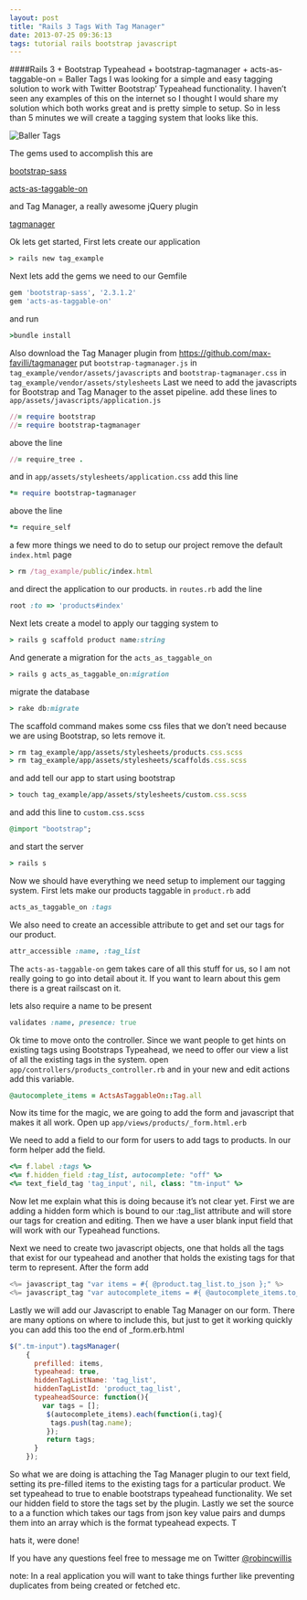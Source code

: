 ```yaml
---
layout: post
title: "Rails 3 Tags With Tag Manager"
date: 2013-07-25 09:36:13
tags: tutorial rails bootstrap javascript
---
```


####Rails 3 + Bootstrap Typeahead + bootstrap-tagmanager + acts-as-taggable-on = Baller Tags
I was looking for a simple and easy tagging solution to work with Twitter Bootstrap’ Typeahead functionality. I haven’t seen any examples of this on the internet so I thought I would share my solution which both works great and is pretty simple to setup. So in less than 5 minutes we will create a tagging system that looks like this.

![Baller Tags]({{site.data.s3.blog}}baller-tags.png "Baller Tags")

<!--more-->

The gems used to accomplish this are

<a target="_blank" href="https://github.com/thomas-mcdonald/bootstrap-sass">bootstrap-sass</a>

<a target="_blank" href="https://github.com/mbleigh/acts-as-taggable-on">acts-as-taggable-on</a>

and Tag Manager, a really awesome jQuery plugin

<a target="_blank" href="https://github.com/max-favilli/tagmanager">tagmanager</a>

Ok lets get started, First lets create our application

~~~~~ruby
> rails new tag_example
~~~~~

Next lets add the gems we need to our Gemfile

~~~~~ruby
gem 'bootstrap-sass', '2.3.1.2'
gem 'acts-as-taggable-on'
~~~~~

and run

~~~~~ruby
>bundle install
~~~~~

Also download the Tag Manager plugin from <a target="_blank" href="https://github.com/max-favilli/tagmanager">https://github.com/max-favilli/tagmanager</a> put `bootstrap-tagmanager.js` in `tag_example/vendor/assets/javascripts` and `bootstrap-tagmanager.css` in `tag_example/vendor/assets/stylesheets` Last we need to add the javascripts for Bootstrap and Tag Manager to the asset pipeline. add these lines to `app/assets/javascripts/application.js`

~~~~~ruby
//= require bootstrap
//= require bootstrap-tagmanager
~~~~~

above the line

~~~~~ruby
//= require_tree .
~~~~~

and in `app/assets/stylesheets/application.css` add this line

~~~~~ruby
*= require bootstrap-tagmanager
~~~~~

above the line

~~~~~ruby
*= require_self
~~~~~

a few more things we need to do to setup our project remove the default `index.html` page

~~~~~ruby
> rm /tag_example/public/index.html
~~~~~

and direct the application to our products. in `routes.rb` add the line

~~~~~ruby
root :to => 'products#index'
~~~~~

Next lets create a model to apply our tagging system to

~~~~~ruby
> rails g scaffold product name:string
~~~~~

And generate a migration for the `acts_as_taggable_on`

~~~~~ruby
> rails g acts_as_taggable_on:migration
~~~~~

migrate the database

~~~~~ruby
> rake db:migrate
~~~~~

The scaffold command makes some css files that we don’t need because we are using Bootstrap, so lets remove it.

~~~~~ruby
> rm tag_example/app/assets/stylesheets/products.css.scss
> rm tag_example/app/assets/stylesheets/scaffolds.css.scss
~~~~~

and add tell our app to start using bootstrap

~~~~~ruby
> touch tag_example/app/assets/stylesheets/custom.css.scss
~~~~~

and add this line to `custom.css.scss`

~~~~~ruby
@import "bootstrap";
~~~~~

and start the server

~~~~~ruby
> rails s
~~~~~

Now we should have everything we need setup to implement our tagging system. First lets make our products taggable in `product.rb` add

~~~~~ruby
acts_as_taggable_on :tags
~~~~~

We also need to create an accessible attribute to get and set our tags for our product.

~~~~~ruby
attr_accessible :name, :tag_list
~~~~~

The `acts-as-taggable-on` gem takes care of all this stuff for us, so I am not really going to go into detail about it. If you want to learn about this gem there is a great railscast on it.

lets also require a name to be present

~~~~~ruby
validates :name, presence: true
~~~~~

Ok time to move onto the controller. Since we want people to get hints on existing tags using Bootstraps Typeahead, we need to offer our view a list of all the existing tags in the system. open `app/controllers/products_controller.rb` and in your new and edit actions add this variable.

~~~~~ruby
@autocomplete_items = ActsAsTaggableOn::Tag.all
~~~~~

Now its time for the magic, we are going to add the form and javascript that makes it all work. Open up `app/views/products/_form.html.erb`

We need to add a field to our form for users to add tags to products. In our form helper add the field.

~~~~~ruby
<%= f.label :tags %>
<%= f.hidden_field :tag_list, autocomplete: "off" %>
<%= text_field_tag 'tag_input', nil, class: "tm-input" %>
~~~~~

Now let me explain what this is doing because it’s not clear yet. First we are adding a hidden form which is bound to our :tag_list attribute and will store our tags for creation and editing. Then we have a user blank input field that will work with our Typeahead functions.

Next we need to create two javascript objects, one that holds all the tags that exist for our typeahead and another that holds the existing tags for that term to represent. After the form add

~~~~~javascript
<%= javascript_tag "var items = #{ @product.tag_list.to_json };" %>
<%= javascript_tag "var autocomplete_items = #{ @autocomplete_items.to_json };" %>
~~~~~

Lastly we will add our Javascript to enable Tag Manager on our form. There are many options on where to include this, but just to get it working quickly you can add this too the end of _form.erb.html

~~~~~javascript
$(".tm-input").tagsManager(
    {
      prefilled: items,
      typeahead: true,
      hiddenTagListName: 'tag_list',
      hiddenTagListId: 'product_tag_list',
      typeaheadSource: function(){
        var tags = [];
         $(autocomplete_items).each(function(i,tag){
          tags.push(tag.name);
         });
         return tags;
      }
    });
~~~~~

So what we are doing is attaching the Tag Manager plugin to our text field, setting its pre-filled items to the existing tags for a particular product. We set typeahead to true to enable bootstraps typeahead functionality. We set our hidden field to store the tags set by the plugin. Lastly we set the source to a a function which takes our tags from json key value pairs and dumps them into an array which is the format typeahead expects. T

hats it, were done!

If you have any questions feel free to message me on Twitter <a target="_blank" href="https://twitter.com/robincwillis">@robincwillis</a>

note: In a real application you will want to take things further like preventing duplicates from being created or fetched etc.